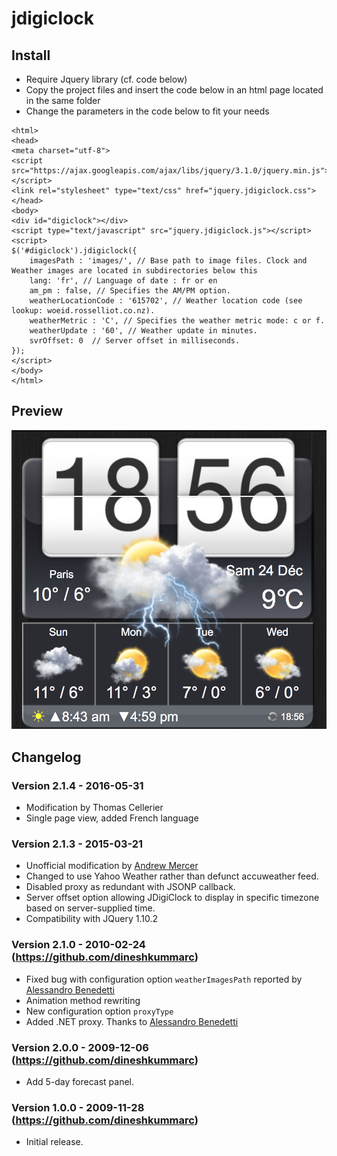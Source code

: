 # jdigiclock


## Install
* Require Jquery library (cf. code below)
* Copy the project files and insert the code below in an html page located in the same folder
* Change the parameters in the code below to fit your needs
```
<html>
<head>
<meta charset="utf-8">
<script src="https://ajax.googleapis.com/ajax/libs/jquery/3.1.0/jquery.min.js"></script>
<link rel="stylesheet" type="text/css" href="jquery.jdigiclock.css">
</head>
<body>
<div id="digiclock"></div>
<script type="text/javascript" src="jquery.jdigiclock.js"></script>
<script>
$('#digiclock').jdigiclock({
    imagesPath : 'images/', // Base path to image files. Clock and Weather images are located in subdirectories below this
    lang: 'fr', // Language of date : fr or en
    am_pm : false, // Specifies the AM/PM option.
    weatherLocationCode : '615702', // Weather location code (see lookup: woeid.rosselliot.co.nz).
    weatherMetric : 'C', // Specifies the weather metric mode: c or f.
    weatherUpdate : '60', // Weather update in minutes.
    svrOffset: 0  // Server offset in milliseconds.
});
</script>
</body>
</html>
```

## Preview
![alt tag](screenshot.png)



## Changelog

### Version 2.1.4 - 2016-05-31
* Modification by Thomas Cellerier
* Single page view, added French language

### Version 2.1.3 - 2015-03-21
* Unofficial modification by <a href="http://www.baldwhiteguy.co.nz" target="_blank">Andrew Mercer</a>
* Changed to use Yahoo Weather rather than defunct accuweather feed.
* Disabled proxy as redundant with JSONP callback.
* Server offset option allowing JDigiClock to display in specific timezone based on server-supplied time.
* Compatibility with JQuery 1.10.2      

### Version 2.1.0 - 2010-02-24 (https://github.com/dineshkummarc)
* Fixed bug with configuration option <code>weatherImagesPath</code> reported by <a href="http://www.emessage.it" target="_blank">Alessandro Benedetti</a>
* Animation method rewriting
* New configuration option <code>proxyType</code>
* Added .NET proxy. Thanks to <a href="http://www.emessage.it" target="_blank">Alessandro Benedetti</a>

### Version 2.0.0 - 2009-12-06 (https://github.com/dineshkummarc)
* Add 5-day forecast panel.

### Version 1.0.0 - 2009-11-28 (https://github.com/dineshkummarc)
* Initial release.
